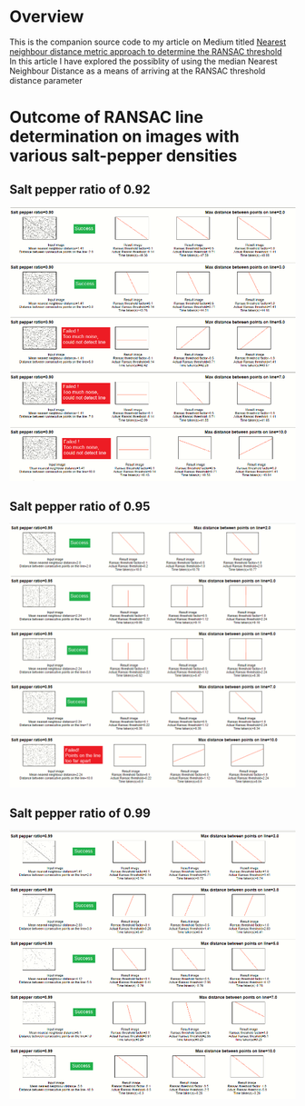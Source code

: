 # Overview
This is the companion source code to my article on Medium titled [Nearest neighbour distance metric approach to determine the RANSAC threshold](https://medium.com/@saurabh.dasgupta1/nearest-neighbour-distance-metric-approach-to-determine-the-ransac-threshold-f0213562a196)  
In this article I have explored the possiblity of using the median Nearest Neighbour Distance as a means of arriving at the RANSAC threshold distance parameter

# Outcome of RANSAC line determination on images with various salt-pepper densities

## Salt pepper ratio of 0.92
![Salt and Pepper ratio = 0.92](images/results_sp_0.92_1_line.png)


## Salt pepper ratio of 0.95
![Salt and Pepper ratio = 0.95](images/results_sp_0.95_1_line.png)


## Salt pepper ratio of 0.99
![Salt and Pepper ratio = 0.99](images/results_sp_0.99_1_line.png)


